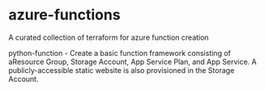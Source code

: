 # azure-functions
A curated collection of terraform for azure function creation

python-function - Create a basic function framework consisting of aResource Group, Storage Account, App Service Plan, and App Service. A publicly-accessible static website is also provisioned in the Storage Account.
